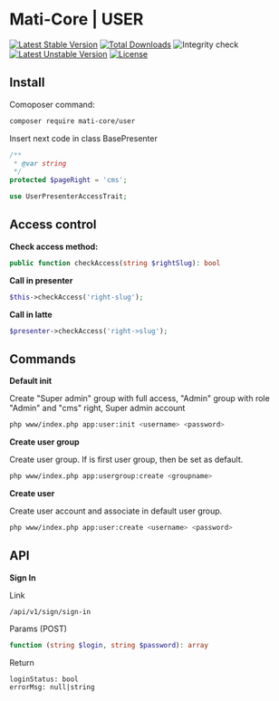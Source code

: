 # Mati-Core  | USER

[![Latest Stable Version](https://poser.pugx.org/mati-core/user/v)](//packagist.org/packages/mati-core/user)
[![Total Downloads](https://poser.pugx.org/mati-core/user/downloads)](//packagist.org/packages/mati-core/user)
![Integrity check](https://github.com/mati-core/user/workflows/Integrity%20check/badge.svg)
[![Latest Unstable Version](https://poser.pugx.org/mati-core/user/v/unstable)](//packagist.org/packages/mati-core/user)
[![License](https://poser.pugx.org/mati-core/user/license)](//packagist.org/packages/mati-core/user)

Install
-------

Comoposer command:
```bash
composer require mati-core/user
```

Insert next code in class BasePresenter

```php
/**
 * @var string
 */
protected $pageRight = 'cms';

use UserPresenterAccessTrait;
```

Access control
-------

**Check access method:**
```php
public function checkAccess(string $rightSlug): bool
```

**Call in presenter**
```php
$this->checkAccess('right-slug');
```

**Call in latte**
```php
$presenter->checkAccess('right->slug');
```

Commands
--------

**Default init**

Create "Super admin" group with full access, 
"Admin" group with role "Admin" and "cms" right, 
Super admin account

```bash
php www/index.php app:user:init <username> <password> 
```

**Create user group**

Create user group. If is first user group, then be set as default.

```bash
php www/index.php app:usergroup:create <groupname>
```

**Create user**

Create user account and associate in default user group.

```bash
php www/index.php app:user:create <username> <password> 
```

API
---

**Sign In**

Link
```text
/api/v1/sign/sign-in 
```

Params (POST)
```php
function (string $login, string $password): array
```

Return
```neon
loginStatus: bool
errorMsg: null|string
```
